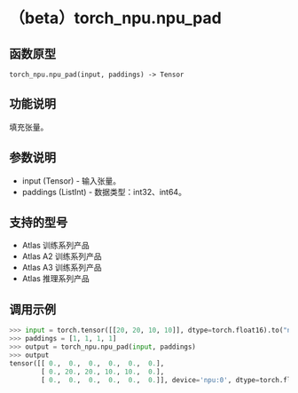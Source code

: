 # （beta）torch_npu.npu_pad

## 函数原型

```
torch_npu.npu_pad(input, paddings) -> Tensor
```

## 功能说明

填充张量。

## 参数说明

- input (Tensor) - 输入张量。
- paddings (ListInt) - 数据类型：int32、int64。

## 支持的型号

- <term>Atlas 训练系列产品</term>
- <term>Atlas A2 训练系列产品</term>
- <term>Atlas A3 训练系列产品</term>
- <term>Atlas 推理系列产品</term>

## 调用示例

```python
>>> input = torch.tensor([[20, 20, 10, 10]], dtype=torch.float16).to("npu")
>>> paddings = [1, 1, 1, 1]
>>> output = torch_npu.npu_pad(input, paddings)
>>> output
tensor([[ 0.,  0.,  0.,  0.,  0.,  0.],
        [ 0., 20., 20., 10., 10.,  0.],
        [ 0.,  0.,  0.,  0.,  0.,  0.]], device='npu:0', dtype=torch.float16)
```

